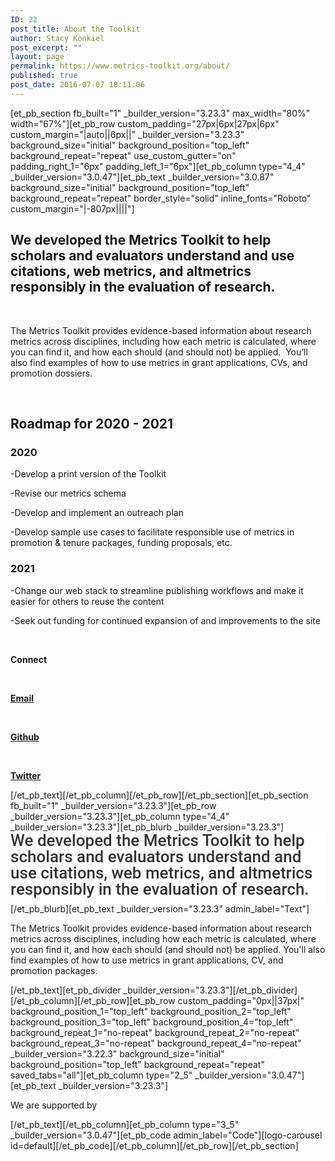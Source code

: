 ```yaml
---
ID: 22
post_title: About the Toolkit
author: Stacy Konkiel
post_excerpt: ""
layout: page
permalink: https://www.metrics-toolkit.org/about/
published: true
post_date: 2016-07-07 18:11:06
---
```

[et_pb_section fb_built="1" _builder_version="3.23.3" max_width="80%" width="67%"][et_pb_row custom_padding="27px|6px|27px|6px" custom_margin="|auto||6px||" _builder_version="3.23.3" background_size="initial" background_position="top_left" background_repeat="repeat" use_custom_gutter="on" padding_right_1="6px" padding_left_1="6px"][et_pb_column type="4_4" _builder_version="3.0.47"][et_pb_text _builder_version="3.0.87" background_size="initial" background_position="top_left" background_repeat="repeat" border_style="solid" inline_fonts="Roboto" custom_margin="|-807px||||"]<h2>We developed the Metrics Toolkit to help scholars and evaluators understand and use citations, web metrics, and altmetrics responsibly in the evaluation of research.</h2>
<p>&nbsp;</p>
<p>The Metrics Toolkit provides evidence-based information about research metrics across disciplines, including how each metric is calculated, where you can find it, and how each should (and should not) be applied.  You’ll also find examples of how to use metrics in grant applications, CVs, and promotion dossiers.</p>
<p>&nbsp;</p>
<h2><strong>Roadmap for 2020 - 2021</strong><a href="http://stacykonkiel.org"></a></h2>
<h3><strong>2020</strong></h3>
<p><span style="font-family: inherit; font-weight: normal;">-Develop a print version of the Toolkit</span></p>
<p><span style="font-family: inherit; font-weight: normal;">-Revise our metrics schema</span></p>
<p><span style="font-family: inherit; font-weight: normal;">-Develop and implement an outreach plan</span></p>
<p><span style="font-family: inherit; font-weight: normal;">-Develop sample use cases to facilitate responsible use of metrics in promotion &amp; tenure packages, funding proposals, etc.</span></p>
<h3><strong>2021 </strong></h3>
<p><span style="font-family: inherit;">-Change our web stack to streamline publishing workflows and make it easier for others to reuse the content</span></p>
<p><span style="font-family: inherit;">-Seek out funding for continued expansion of and improvements to the site</span></p>
<p>&nbsp;</p>
<p><strong>Connect</strong></p>
<p>&nbsp;</p>
<p><strong><a href="mailto:metricstoolkit@gmail.com">Email</a></strong></p>
<p>&nbsp;</p>
<p><a href="https://github.com/Metrics-Toolkit/Metrics-Toolkit"><strong>Github</strong></a></p>
<p>&nbsp;</p>
<p><strong> <a href="https://twitter.com/Metrics_Toolkit">Twitter</a></strong></p>[/et_pb_text][/et_pb_column][/et_pb_row][/et_pb_section][et_pb_section fb_built="1" _builder_version="3.23.3"][et_pb_row _builder_version="3.23.3"][et_pb_column type="4_4" _builder_version="3.23.3"][et_pb_blurb _builder_version="3.23.3"]<h2 style="box-sizing: border-box; margin: 0px; padding: 0px 0px 10px; border: 0px; outline: 0px; background: 0px 0px #ffffff; font-size: 26px; vertical-align: baseline; text-size-adjust: 100%; color: #333333; font-weight: 500; line-height: 1em; font-family: Roboto, Helvetica, Arial, Lucida, sans-serif; font-style: normal; font-variant-ligatures: normal; font-variant-caps: normal; letter-spacing: normal; orphans: 2; text-align: left; text-indent: 0px; text-transform: none; white-space: normal; widows: 2; word-spacing: 0px; -webkit-text-stroke-width: 0px; text-decoration-style: initial; text-decoration-color: initial;">We developed the Metrics Toolkit to help scholars and evaluators understand and use citations, web metrics, and altmetrics responsibly in the evaluation of research.</h2>
[/et_pb_blurb][et_pb_text _builder_version="3.23.3" admin_label="Text"]<p>The Metrics Toolkit provides evidence-based information about research metrics across disciplines, including how each metric is calculated, where you can find it, and how each should (and should not) be applied. You'll also find examples of how to use metrics in grant applications, CV, and promotion packages.</p>
[/et_pb_text][et_pb_divider _builder_version="3.23.3"][/et_pb_divider][/et_pb_column][/et_pb_row][et_pb_row custom_padding="0px||37px|" background_position_1="top_left" background_position_2="top_left" background_position_3="top_left" background_position_4="top_left" background_repeat_1="no-repeat" background_repeat_2="no-repeat" background_repeat_3="no-repeat" background_repeat_4="no-repeat" _builder_version="3.22.3" background_size="initial" background_position="top_left" background_repeat="repeat" saved_tabs="all"][et_pb_column type="2_5" _builder_version="3.0.47"][et_pb_text _builder_version="3.23.3"]<p>We are supported by</p>
[/et_pb_text][/et_pb_column][et_pb_column type="3_5" _builder_version="3.0.47"][et_pb_code admin_label="Code"][logo-carousel id=default][/et_pb_code][/et_pb_column][/et_pb_row][/et_pb_section]